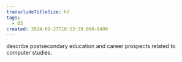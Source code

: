 ```yaml
---
transcludeTitleSize: h3
tags:
  - D3
created: 2024-09-27T10:53:39.000-0400
---
```

describe postsecondary education and career prospects related to computer studies.